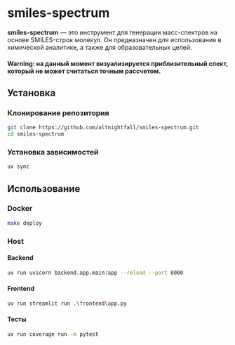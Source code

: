 # smiles-spectrum

**smiles-spectrum** — это инструмент для генерации масс-спектров на основе SMILES-строк молекул. 
Он предназначен для использования в химической аналитике, а также для образовательных целей.

#### Warning: на данный момент визуализируется приблизительный спект, который не может считаться точным рассчетом. 

## Установка

### Клонирование репозитория

```bash
git clone https://github.com/altnightfall/smiles-spectrum.git
cd smiles-spectrum
```
### Установка зависимостей
```bash
uv sync
```
## Использование
### Docker

```bash
make deploy
```

### Host

#### Backend
```bash
uv run uvicorn backend.app.main:app --reload --port 8000
```
#### Frontend
```bash
uv run streamlit run .\frontend\app.py
```
#### Тесты
```bash
uv run coverage run -m pytest
```